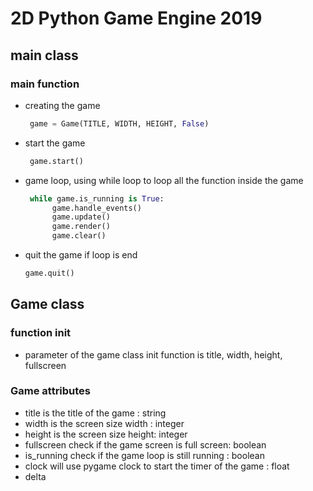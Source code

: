 # 2D Python Game Engine 2019

## main class
### main function
- creating the game  
  ```python
   game = Game(TITLE, WIDTH, HEIGHT, False)
   ```
- start the game
  ```python
   game.start()
   ```
- game loop, using while loop to loop all the function inside the game
  ```python
   while game.is_running is True:
        game.handle_events()  
        game.update()  
        game.render()  
        game.clear()  
    ```
- quit the game if loop is end
    ``` python
    game.quit()
    ```

## Game class
### function init
- parameter of the game class init function is title, width, height, fullscreen
### Game attributes
- title is the title of the game : string
- width is the screen size width : integer
- height is the screen size height: integer
- fullscreen check if the game screen is full screen: boolean
- is_running check if the game loop is still running : boolean
- clock will use pygame clock to start the timer of the game : float
- delta